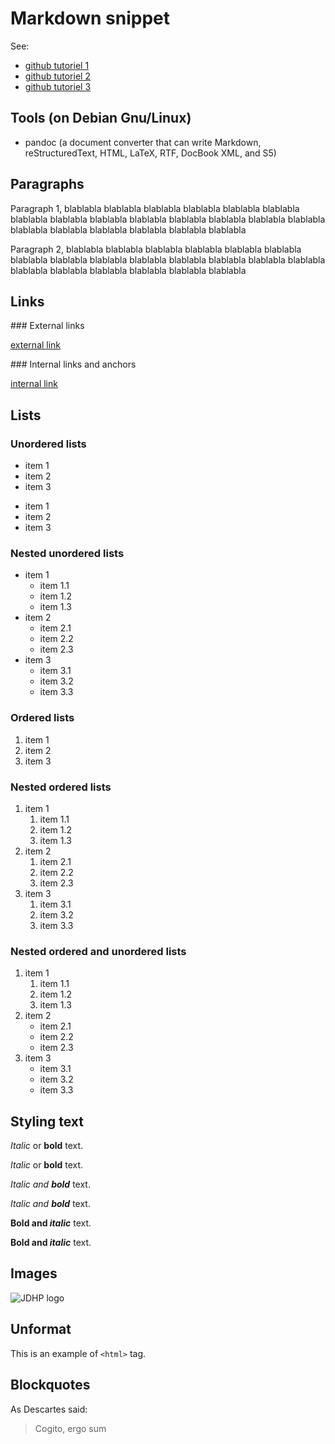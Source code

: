 <!---
This is a comment block.
Sadly, this may not work with some parser (like the one used by GitHub).
See: http://stackoverflow.com/questions/4823468/store-comments-in-markdown-syntax
-->

[//]: # (This is an other comment.)
[//]: # ( Be prudent to insert a blank line before and after this type of comments.)
[//]: # (See: http://stackoverflow.com/questions/4823468/store-comments-in-markdown-syntax)

# Markdown snippet

See:

* [github tutoriel 1](https://help.github.com/articles/markdown-basics/)
* [github tutoriel 2](https://guides.github.com/features/mastering-markdown/)
* [github tutoriel 3](https://help.github.com/articles/writing-on-github/)

## Tools (on Debian Gnu/Linux)

* pandoc (a document converter that can write Markdown, reStructuredText, HTML,
  LaTeX, RTF, DocBook XML, and S5)

## Paragraphs

Paragraph 1, blablabla blablabla blablabla blablabla blablabla blablabla
blablabla blablabla blablabla blablabla blablabla blablabla blablabla
blablabla blablabla blablabla blablabla blablabla blablabla blablabla

Paragraph 2, blablabla blablabla blablabla blablabla blablabla blablabla
blablabla blablabla blablabla blablabla blablabla blablabla blablabla
blablabla blablabla blablabla blablabla blablabla blablabla blablabla


## Links

### External links

[external link](https://help.github.com/articles/markdown-basics/)

### <a name="sec_anchor"></a>Internal links and anchors

[internal link](#sec_anchor)


## Lists

### Unordered lists

* item 1
* item 2
* item 3

- item 1
- item 2
- item 3

### Nested unordered lists

* item 1
    * item 1.1
    * item 1.2
    * item 1.3
* item 2
    * item 2.1
    * item 2.2
    * item 2.3
* item 3
    * item 3.1
    * item 3.2
    * item 3.3

### Ordered lists

1. item 1
2. item 2
3. item 3

### Nested ordered lists

1. item 1
    1. item 1.1
    2. item 1.2
    3. item 1.3
2. item 2
    1. item 2.1
    2. item 2.2
    3. item 2.3
3. item 3
    1. item 3.1
    2. item 3.2
    3. item 3.3

### Nested ordered and unordered lists

1. item 1
    1. item 1.1
    2. item 1.2
    3. item 1.3
2. item 2
    * item 2.1
    * item 2.2
    * item 2.3
3. item 3
    * item 3.1
    * item 3.2
    * item 3.3

## Styling text

*Italic* or **bold** text.

_Italic_ or __bold__ text.

*Italic and __bold__* text.

_Italic and **bold**_ text.

**Bold and _italic_** text.

__Bold and *italic*__ text.

## Images

![JDHP logo](http://www.jdhp.org/medias/images/header.jpeg)

## Unformat

This is an example of `<html>` tag.

## Blockquotes

As Descartes said:

> Cogito,
> ergo sum

